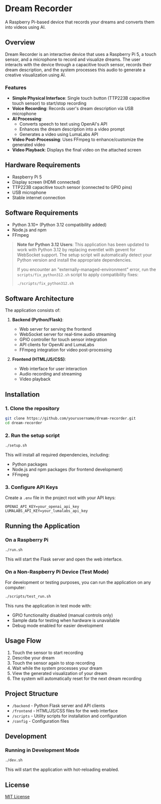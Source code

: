 # Dream Recorder

A Raspberry Pi-based device that records your dreams and converts them into videos using AI.

## Overview

Dream Recorder is an interactive device that uses a Raspberry Pi 5, a touch sensor, and a microphone to record and visualize dreams. The user interacts with the device through a capacitive touch sensor, records their dream description, and the system processes this audio to generate a creative visualization using AI.

### Features

- **Simple Physical Interface**: Single touch button (TTP223B capacitive touch sensor) to start/stop recording
- **Voice Recording**: Records user's dream description via USB microphone
- **AI Processing**:
  - Converts speech to text using OpenAI's API
  - Enhances the dream description into a video prompt
  - Generates a video using LumaLabs API
- **Video Post-Processing**: Uses FFmpeg to enhance/customize the generated video
- **Video Playback**: Displays the final video on the attached screen

## Hardware Requirements

- Raspberry Pi 5
- Display screen (HDMI connected)
- TTP223B capacitive touch sensor (connected to GPIO pins)
- USB microphone
- Stable internet connection

## Software Requirements

- Python 3.10+ (Python 3.12 compatibility added)
- Node.js and npm
- FFmpeg

> **Note for Python 3.12 Users**: This application has been updated to work with Python 3.12 by replacing eventlet with gevent for WebSocket support. The setup script will automatically detect your Python version and install the appropriate dependencies.
>
> If you encounter an "externally-managed-environment" error, run the `scripts/fix_python312.sh` script to apply compatibility fixes:
> ```bash
> ./scripts/fix_python312.sh
> ```

## Software Architecture

The application consists of:

1. **Backend (Python/Flask)**:
   - Web server for serving the frontend
   - WebSocket server for real-time audio streaming
   - GPIO controller for touch sensor integration
   - API clients for OpenAI and LumaLabs
   - FFmpeg integration for video post-processing

2. **Frontend (HTML/JS/CSS)**:
   - Web interface for user interaction
   - Audio recording and streaming
   - Video playback

## Installation

### 1. Clone the repository

```bash
git clone https://github.com/yourusername/dream-recorder.git
cd dream-recorder
```

### 2. Run the setup script

```bash
./setup.sh
```

This will install all required dependencies, including:
- Python packages
- Node.js and npm packages (for frontend development)
- FFmpeg

### 3. Configure API Keys

Create a `.env` file in the project root with your API keys:

```
OPENAI_API_KEY=your_openai_api_key
LUMALABS_API_KEY=your_lumalabs_api_key
```

## Running the Application

### On a Raspberry Pi

```bash
./run.sh
```

This will start the Flask server and open the web interface.

### On a Non-Raspberry Pi Device (Test Mode)

For development or testing purposes, you can run the application on any computer:

```bash
./scripts/test_run.sh
```

This runs the application in test mode with:
- GPIO functionality disabled (manual controls only)
- Sample data for testing when hardware is unavailable
- Debug mode enabled for easier development

## Usage Flow

1. Touch the sensor to start recording
2. Describe your dream
3. Touch the sensor again to stop recording
4. Wait while the system processes your dream
5. View the generated visualization of your dream
6. The system will automatically reset for the next dream recording

## Project Structure

- `/backend` - Python Flask server and API clients
- `/frontend` - HTML/JS/CSS files for the web interface
- `/scripts` - Utility scripts for installation and configuration
- `/config` - Configuration files

## Development

### Running in Development Mode

```bash
./dev.sh
```

This will start the application with hot-reloading enabled.

## License

[MIT License](LICENSE)